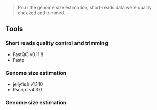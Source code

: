 > Prior the genome size estimation, short-reads data were quality checked and trimmed.

## Tools
### Short reads quality control and trimming
* FastQC v0.11.8
* Fastp

### Genome size estimation
* jellyfish v1.1.10
* Rscript v4.3.0



### Genome size estimation

